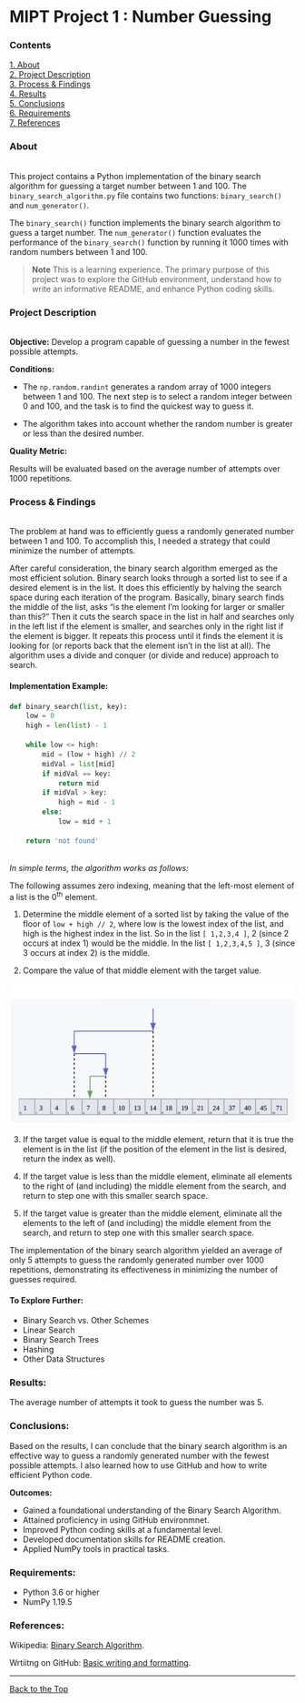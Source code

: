# MIPT Project 1 : Number Guessing

### Contents <a name="contents"></a>

[1. About](#about)  
[2. Project Description](#description)  
[3. Process & Findings](#process)  
[4. Results](#results)    
[5. Conclusions](#conclusions)  
[6. Requirements](#requirements)  
[7. References](#references)  

### About <a name="about"></a> 
\
This project contains a Python implementation of the binary search algorithm for guessing a target number between 1 and 100. The `binary_search_algorithm.py` file contains two functions: `binary_search()` and `num_generator()`.

The `binary_search()` function implements the binary search algorithm to guess a target number. The `num_generator()` function evaluates the performance of the `binary_search()` function by running it 1000 times with random numbers between 1 and 100. 

> **Note**
> This is a learning experience. The primary purpose of this project was to explore the GitHub environment, understand how to write an informative README, and enhance Python coding skills.

### Project Description <a name="description"></a>   
\
**Objective:**
Develop a program capable of guessing a number in the fewest possible attempts.

**Conditions:**

- The `np.random.randint` generates a random array of 1000 integers between 1 and 100. The next step is to select a random integer between 0 and 100, and the task is to find the quickest way to guess it.

- The algorithm takes into account whether the random number is greater or less than the desired number.

**Quality Metric:**

Results will be evaluated based on the average number of attempts over 1000 repetitions.

### Process & Findings <a name="process"></a>
\
The problem at hand was to efficiently guess a randomly generated number between 1 and 100. To accomplish this, I needed a strategy that could minimize the number of attempts.

After careful consideration, the binary search algorithm emerged as the most efficient solution. Binary search looks through a sorted list to see if a desired element is in the list. It does this efficiently by halving the search space during each iteration of the program. Basically, binary search finds the middle of the list, asks “is the element I’m looking for larger or smaller than this?” Then it cuts the search space in the list in half and searches only in the left list if the element is smaller, and searches only in the right list if the element is bigger. It repeats this process until it finds the element it is looking for (or reports back that the element isn’t in the list at all). The algorithm uses a divide and conquer (or divide and reduce) approach to search. 

#### Implementation Example:

```py
def binary_search(list, key):
    low = 0
    high = len(list) - 1

    while low <= high:
        mid = (low + high) // 2
        midVal = list[mid]
        if midVal == key:
            return mid
        if midVal > key:
            high = mid - 1
        else:
            low = mid + 1

    return 'not found'
```

\
_In simple terms, the algorithm works as follows:_


The following assumes zero indexing, meaning that the left-most element of a list is the 
0<sup>th</sup> element.

1. Determine the middle element of a sorted list by taking the value of the floor of `low + high // 2`, where low is the lowest index of the list, and high is the highest index in the list. So in the list `[ 1,2,3,4 ]`, 2 (since 2 occurs at index 1) would be the middle. In the list `[ 1,2,3,4,5 ]`, 3 (since 3 occurs at index 2) is the middle.    

2. Compare the value of that middle element with the target value.

![Image](binary_search_depiction.png)

3. If the target value is equal to the middle element, return that it is true the element is in the list (if the position of the element in the list is desired, return the index as well).

4. If the target value is less than the middle element, eliminate all elements to the right of (and including) the middle element from the search, and return to step one with this smaller search space.

5. If the target value is greater than the middle element, eliminate all the elements to the left of (and including) the middle element from the search, and return to step one with this smaller search space.

The implementation of the binary search algorithm yielded an average of only 5 attempts to guess the randomly generated number over 1000 repetitions, demonstrating its effectiveness in minimizing the number of guesses required.



#### To Explore Further: 
- Binary Search vs. Other Schemes
- Linear Search
- Binary Search Trees
- Hashing
- Other Data Structures

### Results: <a name="results"></a>

The average number of attempts it took to guess the number was 5.


### Conclusions: <a name="conclusions"></a>

Based on the results, I can conclude that the binary search algorithm is an effective way to guess a randomly generated number with the fewest possible attempts. I also learned how to use GitHub and how to write efficient Python code.

**Outcomes:**

- Gained a foundational understanding of the Binary Search Algorithm.
- Attained proficiency in using GitHub environmnet.
- Improved Python coding skills at a fundamental level.
- Developed documentation skills for README creation.
- Applied NumPy tools in practical tasks.

### Requirements: <a name="requirements"></a>

- Python 3.6 or higher
- NumPy 1.19.5

### References: <a name="references"></a>

Wikipedia: [Binary Search Algorithm](https://en.wikipedia.org/wiki/Binary_search_algorithm).

Wrtiitng on GitHub: [Basic writing and formatting](https://docs.github.com/en/get-started/writing-on-github/getting-started-with-writing-and-formatting-on-github/basic-writing-and-formatting-syntax).

---
[Back to the Top](#contents)